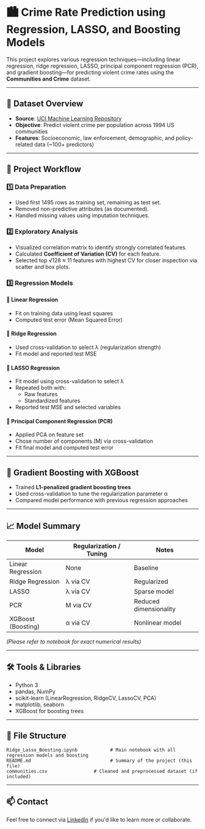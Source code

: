 # 🏙️ Crime Rate Prediction using Regression, LASSO, and Boosting Models

This project explores various regression techniques—including linear regression, ridge regression, LASSO, principal component regression (PCR), and gradient boosting—for predicting violent crime rates using the **Communities and Crime** dataset. 

---

## 📁 Dataset Overview

- **Source**: [UCI Machine Learning Repository](https://archive.ics.uci.edu/ml/datasets/Communities+and+Crime)
- **Objective**: Predict violent crime per population across 1994 US communities
- **Features**: Socioeconomic, law enforcement, demographic, and policy-related data (~100+ predictors)

---

## 🧪 Project Workflow

### 1️⃣ Data Preparation
- Used first 1495 rows as training set, remaining as test set.
- Removed non-predictive attributes (as documented).
- Handled missing values using imputation techniques.

### 2️⃣ Exploratory Analysis
- Visualized correlation matrix to identify strongly correlated features.
- Calculated **Coefficient of Variation (CV)** for each feature.
- Selected top √128 ≈ 11 features with highest CV for closer inspection via scatter and box plots.

### 3️⃣ Regression Models

#### 🔹 Linear Regression
- Fit on training data using least squares
- Computed test error (Mean Squared Error)

#### 🔹 Ridge Regression
- Used cross-validation to select λ (regularization strength)
- Fit model and reported test MSE

#### 🔹 LASSO Regression
- Fit model using cross-validation to select λ
- Repeated both with:
  - Raw features
  - Standardized features
- Reported test MSE and selected variables

#### 🔹 Principal Component Regression (PCR)
- Applied PCA on feature set
- Chose number of components (M) via cross-validation
- Fit final model and computed test error

---

## 🚀 Gradient Boosting with XGBoost

- Trained **L1-penalized gradient boosting trees**
- Used cross-validation to tune the regularization parameter α
- Compared model performance with previous regression approaches

---

## 📈 Model Summary

| Model                  | Regularization / Tuning        | Notes |
|-----------------------|-------------------------------|-------|
| Linear Regression     | None                          | Baseline |
| Ridge Regression      | λ via CV                      | Regularized |
| LASSO                 | λ via CV                      | Sparse model |
| PCR                   | M via CV                      | Reduced dimensionality |
| XGBoost (Boosting)    | α via CV                      | Nonlinear model |

*(Please refer to notebook for exact numerical results)*

---

## 🛠️ Tools & Libraries

- Python 3
- pandas, NumPy
- scikit-learn (LinearRegression, RidgeCV, LassoCV, PCA)
- matplotlib, seaborn
- XGBoost for boosting trees

---

## 📂 File Structure

```
Ridge_Lasso_Boosting.ipynb            # Main notebook with all regression models and boosting
README.md                             # Summary of the project (this file)
communities.csv                 # Cleaned and preprocessed dataset (if included)
```

---

## 📫 Contact

Feel free to connect via [LinkedIn](https://www.linkedin.com/in/navya-bhat) if you'd like to learn more or collaborate.
